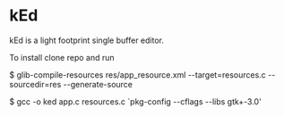 # kEd
kEd is a light footprint single buffer editor.

To install clone repo and run


$ glib-compile-resources res/app_resource.xml --target=resources.c --sourcedir=res --generate-source

$ gcc -o ked app.c resources.c `pkg-config --cflags --libs gtk+-3.0'
